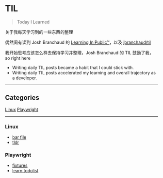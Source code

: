 # TIL

> Today I Learned

关于我每天学习到的一些东西的整理

偶然间有读到 Josh Branchaud 的 [Learning In
Public™](https://dev.to/jbranchaud/how-i-built-a-learning-machine-45k9)，以及 [jbranchaud/til](https://github.com/jbranchaud/til)

我开始思考应该怎么样去保持学习并整理，Josh Branchaud 的 TIL 鼓励了我，so right here

- Writing daily TIL posts became a habit that I could stick with.
- Writing daily TIL posts accelerated my learning and overall trajectory as a developer.

---

## Categories

[Linux](#linux)
[Playwright](#playwright)

---

### Linux

- [bar file](linux/how-to-read-files-with-bat.md)
- [tldr](linux/tldr.md)

### Playwright

- [fixtures](playwright/what-is-fixtures.md)
- [learn todolist](playwright/learn-todolist.md)